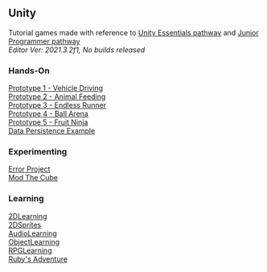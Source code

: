 ## Unity  
Tutorial games made with reference to [Unity Essentials pathway](https://learn.unity.com/pathway/unity-essentials) and [Junior Programmer pathway](https://learn.unity.com/pathway/junior-programmer)  
*Editor Ver: 2021.3.2f1, No builds released*

### Hands-On
[Prototype 1 - Vehicle Driving](https://github.com/Rookie441/Unity/tree/main/Create%20with%20Code/Prototype%201)  
[Prototype 2 - Animal Feeding](https://github.com/Rookie441/Unity/tree/main/Create%20with%20Code/Prototype%202)  
[Prototype 3 - Endless Runner](https://github.com/Rookie441/Unity/tree/main/Create%20with%20Code/Prototype%203)  
[Prototype 4 - Ball Arena](https://github.com/Rookie441/Unity/tree/main/Create%20with%20Code/Prototype%204)  
[Prototype 5 - Fruit Ninja](https://github.com/Rookie441/Unity/tree/main/Create%20with%20Code/Prototype%205)  
[Data Persistence Example](https://github.com/Rookie441/Unity/tree/main/DataPersistenceLearning)  

### Experimenting
[Error Project](https://github.com/Rookie441/Unity/tree/main/Others/Experiments/Error%20Project)  
[Mod The Cube](https://github.com/Rookie441/Unity/tree/main/Others/Experiments/Mod%20The%20Cube)  

### Learning  
[2DLearning](https://github.com/Rookie441/Unity/tree/main/Others/Exploration/2DLearning)  
[2DSprites](https://github.com/Rookie441/Unity/tree/main/Others/Exploration/2DSprites)  
[AudioLearning](https://github.com/Rookie441/Unity/tree/main/Others/Exploration/AudioLearn)  
[ObjectLearning](https://github.com/Rookie441/Unity/tree/main/Others/Exploration/ObjectLearning)  
[RPGLearning](https://github.com/Rookie441/Unity/tree/main/Others/Exploration/RPGLearning)  
[Ruby's Adventure](https://github.com/Rookie441/Unity/tree/main/Ruby%20Adventure)  

